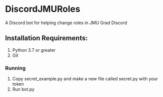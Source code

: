 # DiscordJMURoles
A Discord bot for helping change roles in JMU Grad Discord

## Installation Requirements:
1. Python 3.7 or greater
1. Git

### Running
1. Copy secret_example.py and make a new file called secret.py with your token
1. Run bot.py

